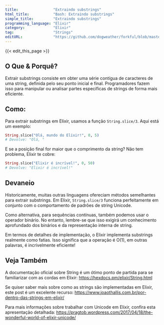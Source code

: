 ```yaml
---
title:                "Extraindo substrings"
html_title:           "Bash: Extraindo substrings"
simple_title:         "Extraindo substrings"
programming_language: "Elixir"
category:             "Elixir"
tag:                  "Strings"
editURL:              "https://github.com/dogweather/forkful/blob/master/content/pt/elixir/extracting-substrings.md"
---
```


{{< edit_this_page >}}

## O Que & Porquê?

Extrair substrings consiste em obter uma série contígua de caracteres de uma string, definida pelo seu ponto inicial e final. Programadores fazem isso para manipular ou analisar partes específicas de strings de forma mais eficiente.

## Como:

Para extrair substrings em Elixir, usamos a função `String.slice/3`. Aqui está um exemplo:

```Elixir
String.slice("Olá, mundo do Elixir!", 0, 5)
# Devolve: "Olá, "
```

E se a posição final for maior que o comprimento da string? Não tem problema, Elixir te cobre:

```Elixir
String.slice("Elixir é incrível!", 0, 50)
# Devolve: "Elixir é incrível!"
```

## Devaneio 

Historicamente, muitas outras linguagens ofereciam métodos semelhantes para extrair substrings. Em Elixir, `String.slice/3` funciona perfeitamente em conjunto com o comportamento de padrões de string Unicode.

Como alternativa, para sequências contínuas, também podemos usar o operador binário. No entanto, lembre-se que isso exigirá um conhecimento aprofundado dos binários e da representação interna de string.

Em termos de detalhes de implementação, o Elixir implementa substrings realmente como fatias. Isso significa que a operação é O(1), em outras palavras, é incrivelmente eficiente!

## Veja Também

A documentação oficial sobre String é um ótimo ponto de partida para se familiarizar com as cordas em Elixir: https://hexdocs.pm/elixir/String.html

Se quiser saber mais sobre como as strings são implementadas em Elixir, este post é um excelente recurso: https://www.joaothallis.com.br/por-dentro-das-strings-em-elixir/ 

Para mais informações sobre trabalhar com Unicode em Elixir, confira esta apresentação detalhada: https://pragtob.wordpress.com/2017/04/18/the-wonderful-world-of-elixir-unicode/
